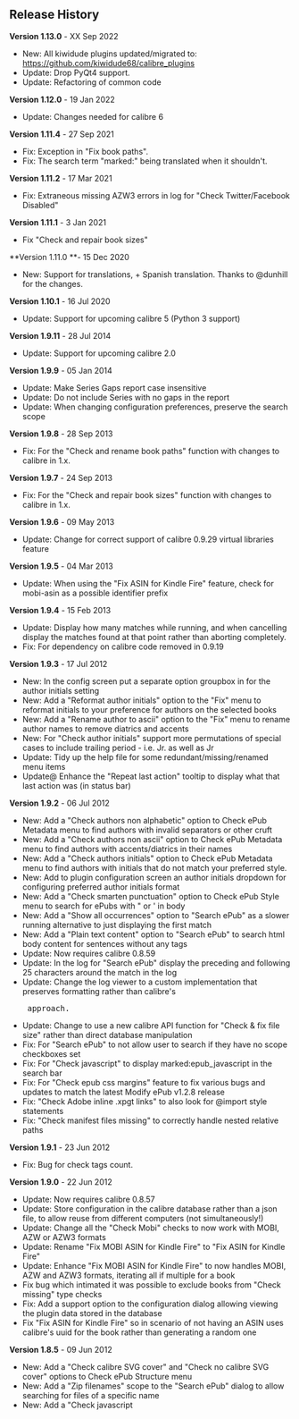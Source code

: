 ## Release History

**Version 1.13.0** - XX Sep 2022
- New: All kiwidude plugins updated/migrated to: https://github.com/kiwidude68/calibre_plugins
- Update: Drop PyQt4 support.
- Update: Refactoring of common code

**Version 1.12.0** - 19 Jan 2022
- Update: Changes needed for calibre 6

**Version 1.11.4** - 27 Sep 2021
- Fix: Exception in "Fix book paths".
- Fix: The search term "marked:" being translated when it shouldn't.

**Version 1.11.2** - 17 Mar 2021
- Fix: Extraneous missing AZW3 errors in log for "Check Twitter/Facebook Disabled"

**Version 1.11.1** - 3 Jan 2021
- Fix "Check and repair book sizes"

**Version 1.11.0 **- 15 Dec 2020
- New: Support for translations, + Spanish translation. Thanks to @dunhill for the changes.

**Version 1.10.1** - 16 Jul 2020
- Update: Support for upcoming calibre 5 (Python 3 support)

**Version 1.9.11** - 28 Jul 2014
- Update: Support for upcoming calibre 2.0

**Version 1.9.9** - 05 Jan 2014
- Update: Make Series Gaps report case insensitive
- Update: Do not include Series with no gaps in the report
- Update: When changing configuration preferences, preserve the search scope

**Version 1.9.8** - 28 Sep 2013
- Fix: For the "Check and rename book paths" function with changes to calibre in 1.x.

**Version 1.9.7** - 24 Sep 2013
- Fix: For the "Check and repair book sizes" function with changes to calibre in 1.x.

**Version 1.9.6** - 09 May 2013
- Update: Change for correct support of calibre 0.9.29 virtual libraries feature

**Version 1.9.5** - 04 Mar 2013
- Update: When using the "Fix ASIN for Kindle Fire" feature, check for mobi-asin as a possible identifier prefix

**Version 1.9.4** - 15 Feb 2013
- Update: Display how many matches while running, and when cancelling display the matches found at that point rather than aborting completely.
- Fix: For dependency on calibre code removed in 0.9.19

**Version 1.9.3** - 17 Jul 2012
- New: In the config screen put a separate option groupbox in for the author initials setting
- New: Add a "Reformat author initials" option to the "Fix" menu to reformat initials to your preference for authors on the selected books
- New: Add a "Rename author to ascii" option to the "Fix" menu to rename author names to remove diatrics and accents
- New: For "Check author initials" support more permutations of special cases to include trailing period - i.e. Jr. as well as Jr
- Update: Tidy up the help file for some redundant/missing/renamed menu items
- Update@ Enhance the "Repeat last action" tooltip to display what that last action was (in status bar)

**Version 1.9.2** - 06 Jul 2012
- New: Add a "Check authors non alphabetic" option to Check ePub Metadata menu to find authors with invalid separators or other cruft
- New: Add a "Check authors non ascii" option to Check ePub Metadata menu to find authors with accents/diatrics in their names
- New: Add a "Check authors initials" option to Check ePub Metadata menu to find authors with initials that do not match your preferred style.
- New: Add to plugin configuration screen an author initials dropdown for configuring preferred author initials format
- New: Add a "Check smarten punctuation" option to Check ePub Style menu to search for ePubs with " or ' in body
- New: Add a "Show all occurrences" option to "Search ePub" as a slower running alternative to just displaying the first match
- New: Add a "Plain text content" option to "Search ePub" to search html body content for sentences without any tags
- Update: Now requires calibre 0.8.59
- Update: In the log for "Search ePub" display the preceding and following 25 characters around the match in the log
- Update: Change the log viewer to a custom implementation that preserves formatting rather than calibre's <pre> approach.
- Update: Change to use a new calibre API function for "Check & fix file size" rather than direct database manipulation
- Fix: For "Search ePub" to not allow user to search if they have no scope checkboxes set
- Fix: For "Check javascript" to display marked:epub_javascript in the search bar
- Fix: For "Check epub css margins" feature to fix various bugs and updates to match the latest Modify ePub v1.2.8 release
- Fix: "Check Adobe inline .xpgt links" to also look for @import style statements
- Fix: "Check manifest files missing" to correctly handle nested relative paths

**Version 1.9.1** - 23 Jun 2012
- Fix: Bug for check tags count.

**Version 1.9.0** - 22 Jun 2012
- Update: Now requires calibre 0.8.57
- Update: Store configuration in the calibre database rather than a json file, to allow reuse from different computers (not simultaneously!)
- Update: Change all the "Check Mobi" checks to now work with MOBI, AZW or AZW3 formats
- Update: Rename "Fix MOBI ASIN for Kindle Fire" to "Fix ASIN for Kindle Fire"
- Update: Enhance "Fix MOBI ASIN for Kindle Fire" to now handles MOBI, AZW and AZW3 formats, iterating all if multiple for a book
- Fix bug which intimated it was possible to exclude books from "Check missing" type checks
- Fix: Add a support option to the configuration dialog allowing viewing the plugin data stored in the database
- Fix "Fix ASIN for Kindle Fire" so in scenario of not having an ASIN uses calibre's uuid for the book rather than generating a random one

**Version 1.8.5** - 09 Jun 2012
- New: Add a "Check calibre SVG cover" and "Check no calibre SVG cover" options to Check ePub Structure menu
- New: Add a "Zip filenames" scope to the "Search ePub" dialog to allow searching for files of a specific name
- New: Add a "Check javascript <script>" to Check ePub Style menu
- New: Add a "Check Twitter/Facebook disabled" option to Check Mobi menu to look for an equal ASIN in EXTH 113/504
- New: Add a "Fix MOBI ASIN for Kindle Fire" option to the "Fix" menu to set the EXTH 113/504 fields to your ASIN/amazon identifier, or a random identifier if not present, plus set cdetype to EBOK
- Update: Rename the various epub "TOC" checks to include the word "NCX" to reflect that TOC they refer to
- Fix: Ensure the various NCX TOC checks do not attempt to run on DRM encrypted books
- Fix: Do not show error message if unable to parse metadata/ncx files due to incorrect encoding
- Fix bug in "Check Adobe inline .xpgt links" due to ordering of attributes dependency

**Version 1.8.4** - 20 May 2012
- Update: Subtle enhancements to increase performance of a few checks to not scan irrelevant files.
- Update: Put an icon next to the Search scope submenu to show what scope is currently selected.

**Version 1.8.3** - 17 May 2012
- New: Add a "Check unused CSS files" option to find .css or .xpgt files that are in the manifest but not referenced from html pages
- New: Add a "Check <guide> broken links" option to find entries in the guide section of the manifest file which do not exist
- Fix: For numerous checks to ensure uppercase file extensions in epub resources are handled correctly

**Version 1.8.2** - 16 May 2012
- New: Add a "Check clipping limit" option to the Check Mobi menu for files that are limited in the % of book that can be clipped on a Kindle
- Update: Change the handling of exclusions to ensure that ordering of the books is preserved
- Fix: Some casing of various menu items for consistency
- Fix: For "Check unused image files" to include svg and bmp files as a possible image type

**Version 1.8.1** - 14 May 2012
- New: Add "Check replaceable cover" and "Check non-replaceable cover" checks to indicate whether a cover can be replaced when exported/using Modify ePub to update metadata
- Update: Remove the "Check inline Calibre cover" and "Check not inline Calibre cover" checks since replaceable cover checks are more useful
- Update: Improve the exception messages for invalid epubs to include the reason

**Version 1.8.0** - 12 May 2012
- New: Add a "Search ePub" dialog allowing the user to perform a search for any content matching a regular expression
- New: Add a "Check Mobi" submenu with "Check missing EBOK cdetype" and "Check missing ASIN" options
- New: Add a "Check broken image links" option to the Check ePub Structure menu, to find epubs with html pages that have broken image links
- New: Add a "Check TOC with broken links" option to the Check ePub Structure menu, to find epubs with NCX links to pages that do not exist
- Fix: Cosmetic issue of marked text incorrect for search results of "Check inline xpgt" links

**Version 1.7.8** - 07 May 2012
- New: Add a "Search scope" submenu to allow searching selected books rather than all books.
- Update: Change Check unused image files to look for both encoded and non encoded versions of the image names and ignore DRM ebooks

**Version 1.7.7** - 07 May 2012
- Fix: Yet another tweak to Check unused image files to cope with characters like commas

**Version 1.7.6** - 07 May 2012
- Fix: The spaces encoding when using Check unused image files

**Version 1.7.5** - 05 May 2012
- Update: Ensure a better error is displayed for books where the EPUB format has been deleted outside of calibre
- Fix: For Check unused image files to look for spaces in the file name, and handle namespaced images

**Version 1.7.4** - 04 May 2012
- New: Split the Check ePub submenu into two submenus for ease of usage and future expansion
- New: Add a "Check unused image files" option to the Check ePub Structure menu, to find books with jpeg/png image files that are not referenced and can be removed to save space
- New: Add a "Check TOC hierarchical" option to the Check ePub Structure menu, to find books with hierarchical TOC that need flattening for certain devices
- New: Add a "Check Adobe DRM meta tag" option to the Check ePub Structure menu, to find books with html files that contain Adobe <meta /> DRM identifiers
- New: Add a "Check Adobe inline .xpgt links" option to the Check ePub Style menu, to find books with html files that <link /> to a .xpgt file
- New: Add a "Check @font-face" option to the Check ePub Style menu, to find books with CSS or html files that contain @font-face declarations
- New: Add more information into the Help file for newcomers explaining some of the options.
- Fix: Protect against a blank author field caused by a bug in the Manage Authors dialog in calibre

**Version 1.7.3** - 09 Apr 2012
- New: Add a "Check series pubdate order" menu option, which will report series where the published date is not in order with the series.
- New: Add a "Check authors for case" option to look for author names that are all uppercase or lowercase
- New: Add a "Check missing" submenu, with options to perform searches for books missing title, authors, isbn, pubdate, publisher, tags, rating, comments, languages, cover, formats
- Update: Rename "Check titlecase" to "Check title for titlecase"

**Version 1.7.2** - 13 Feb 2012
- New: Add a "Check and rename book paths" menu option to the Fix submenu, for consolidating author paths after commas change made in calibre 0.8.35.
- Fix icons broken from 1.7.1 change on new Fix menu

**Version 1.7.1** - 04 Feb 2012
- New: Add a "Fix..." menu moving the Check & fix file sizes and Cleanup OPF folders options into.
- New: Add a "Swap author FN LN <-> LN,FN" menu item for working with selected book(s)
- Change the "Check authors with commas" check so requires only one of a multi-author book to have commas

**Version 1.7.0** - 03 Dec 2011
- New: Move all the metadata based checks under a submenu, and reorder menus
- New: Add a "Repeat last check" menu item to allow simply running the last check again
- New: Add "Exclude from check..." menu item, to allow excluding books from repeatedly showing you want exempt
- New: Add "View exclusions..." menu item, to allow viewing all excluded books per check and deleting if desired.
- Fix missing images from menu for CSS based items
- Remove configuration of the Author commas/no commas and titles with series menu items

**Version 1.6.4** - 25 Nov 2011
- When performing a title sort, take the first ebook language into account if any
- When checking for TOC < 3 items, display the title and authors rather than the path

**Version 1.6.3** - 22 Oct 2011
- New: Add ePub checks for various types of body/@page margins (Idolse)
- New: Add ePub check for having <address> smart-tags within their content
- For the Series gap check, fix the handling of duplicates

**Version 1.6.2** - 19 Sep 2011
- Tune the check for series with gaps to exclude series with indexes >= 1000 and handle duplicates

**Version 1.6.1** - 17 Sep 2011
- New: Add check for series with gaps (checks missing integer values between 1 and max in series)

**Version 1.6.0** - 11 Sep 2011
- Update: Upgrade to support the centralised keyboard shortcut management in Calibre

**Version 1.5.8** - 13 Jun 2011
- Update: Ensure search restrictions are respected after change in 1.5.7

**Version 1.5.7** - 12 Jun 2011
- New: Add ePub check for css missing "text-align: justify"
- Update: Change the ePub zero margin check to only look at manifested APNX files
- Fix: Change way books are searched for so if highlighting is turned on correct subset is searched

**Version 1.5.6** - 08 Jun 2011
- Update: No longer look in manifest for NCX file, look for physical file instead to get around media-type variant issues

**Version 1.5.5** - 08 Jun 2011
- Update: Improve the logging for the ePub TOC check to display when no NCX found
- Update: Be more flexible when identifying NCX file to allow for incorrect media type

**Version 1.5.4** - 05 Jun 2011
- New: Add ePub check for iTunesArtwork to the existing iTunes check
- New: Add ePub check for OS artifacts of .DS_Store and Thumbs.db
- New: Add ePub check for non dc elements in opf manifest (from editing in Sigil or Calibre)
- New: Add ePub check for html files larger than 260KB which may not work on some devices
- Update: Increase the amount and formatting quality of the logging for more ePub checks
- Fix: Check for missing manifest files to fix for href names containing # in filenames

**Version 1.5.3** - 25 May 2011
- New: Add ePub check for invalid namespaces
- New: Add a viewable log for the checks to allow user to see details of errors, missing files etc
- New: Add a Help file describing all of the checks and how to solve them

**Version 1.5.2** - 17 May 2011
- Update: Rename Abort to Cancel on the progress dialog
- Fix: Prevent ePubs with encrypted fonts from showing as being books with DRM

**Version 1.5.1** - 16 May 2011
- New: Quality checks are run with a progress dialog that can be aborted
- New: Add ePub check for embedded fonts in an ePub
- New: Add check for pubdate, testing for equality with date timestamp
- New: Add ePub check for DRM
- Update: The ePub check for unmanifested files to exclude iTunes plist and Calibre bookmark files

**Version 1.5** - 05 May 2011
- New: Move all the ePub checks onto a Check ePub submenu
- New: Add ePub check for legacy jackets only
- New: Add ePub check for missing container.xml files
- New: Add ePub check for files listed in manifest missing from epub
- New: Add ePub check for unmanifested files
- New: Add ePub check for iTunes plist files
- New: Add ePub check for Calibre bookmarks files
- New: Add ePub check for .xpgt margins
- New: Add ePub check for TOC with < 3 entries
- New: Add ePub check for inline Calibre cover
- New: Add ePub check for no inline Calibre cover
- New: Add ePub check for Calibre conversion
- New: Add ePub check for not Calibre converted
- New: Add check for duplicate series index
- Update: Improve having jacket and multiple jacket checks to include legacy jackets
- Update: Restructure code internally for ease of future expansion

**Version 1.4.1** - 13 Apr 2011
- New: Add check for multiple jackets
- Fix: Check for missing jacket which would incorrectly handle books with two jackets

**Version 1.4** - 13 Apr 2011
- New: Add ability to customise the menu to allowing hiding menu items not of interest
- Update: If an error retrieving the format path for a book, dump to debug output
- Update: For the EPUB jackets check, look for numbered jacket files from legacy Calibre conversions
- Fix: For very small libraries ensure not divide by zero error from displaying status
- Fix: Bug in check no html comments which had incorrect logic after 1.3 rewrite

**Version 1.3.5** - 11 Apr 2011
- New: Add check duplicate ISBN option

**Version 1.3.4** - 10 Apr 2011
- Fix: Error dialog bug when try to cleanup opf files in own Calibre directory

**Version 1.3.3** - 09 Apr 2011
- New: Support skinning of icons by putting them in a plugin name subfolder of local resources/images

**Version 1.3.2** - 06 Apr 2011
- Fix: Int is not iterable error when no matches found in check and update file sizes

**Version 1.3.1** - 05 Apr 2011
- New: Add check title case option
- Fix: Bug in Check & fix file sizes from rewrite

**Version 1.3** - 03 Apr 2011
- New: Add check for EPUB with/without jacket
- New: Add cleanup opf folders option to cleanup after save to disk/remove actions leaving orphaned files
- Update: Rewritten for new plugin infrastructure in Calibre 0.7.53

**Version 1.2** - 28 Mar 2011
- New: Add check & fix file format size

**Version 1.1** - 20 Mar 2011
- New: Add check for no html in comments
- New: Add check for authors with/without commas
- New: Add check for titles with series

**Version 1.0** - 13 Mar 2011
- Initial release of Quality Check plugin
